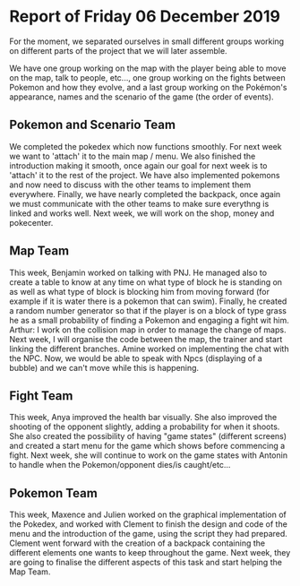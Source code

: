 #  Report of Friday 06 December 2019

For the moment, we separated ourselves in small different groups working on different parts of the project that we will later assemble.

We have one group working on the map with the player being able to move on the map, talk to people, etc..., one group working on the fights between Pokemon and how they evolve, and a last group working on the Pokémon's appearance, names and the scenario of the game (the order of events).


## Pokemon and Scenario Team

We completed the pokedex which now functions smoothly. For next week we want to 'attach' it to the main map / menu. We also finished the introduction making it smooth, once again our goal for next week is to 'attach' it to the rest of the project. We have also implemented pokemons and now need to discuss with the other teams to implement them everywhere. Finally, we have nearly completed the backpack, once again we must communicate with the other teams to make sure everythng is linked and works well. Next week, we will work on the shop, money and pokecenter.

## Map Team

This week, Benjamin worked on talking with PNJ. He managed also to create a table to know at any time on what type of block he is standing on as well as what type of block is blocking him from moving forward (for example if it is water there is a pokemon that can swim). Finally, he created a random number generator so that if the player is on a block of type grass he as a small probability of finding a Pokemon and engaging a fight wit him. 
Arthur: I work on the collision map in order to manage the change of maps. Next week, I will organise the code between the map, the trainer and start linking the different branches.
Amine worked on implementing the chat with the NPC. Now, we would be able to speak with Npcs (displaying of a bubble) and we can't move while this is happening.

## Fight Team

This week, Anya improved the health bar visually. She also improved the shooting of the opponent slightly, adding a probability for when it shoots. She also created the possibility of having "game states" (different screens) and created a start menu for the game which shows before commencing a fight. Next week, she will continue to work on the game states with Antonin to handle when the Pokemon/opponent dies/is caught/etc...

## Pokemon Team

This week, Maxence and Julien worked on the graphical implementation of the Pokedex, and worked with Clement to finish the design and code of the menu and the introduction of the game, using the script they had prepared. Clement went forward with the creation of a backpack containing the different elements one wants to keep throughout the game. Next week, they are going to finalise the different aspects of this task and start helping the Map Team.

